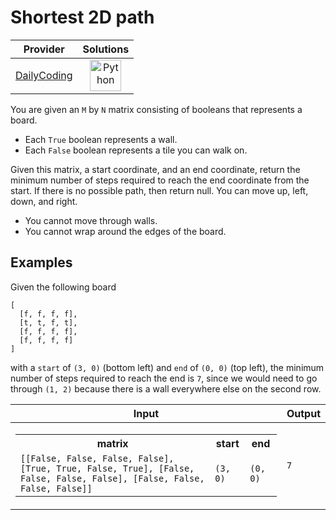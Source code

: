 # Shortest 2D path

<!-- INFO TABLE BEGIN -->

| Provider                                              | Solutions                                                                                                                                        |
| :---------------------------------------------------: | :----------------------------------------------------------------------------------------------------------------------------------------------: |
| [DailyCoding](../../../docs/providers/DailyCoding.md) | [<img src="https://res.cloudinary.com/rascaltwo/image/upload/v1631924087/python_xzdlti.svg" alt="Python" title="Python" width="50" />](solve.py) |

<!-- INFO TABLE END -->

You are given an `M` by `N` matrix consisting of booleans that represents a board.

- Each `True` boolean represents a wall.
- Each `False` boolean represents a tile you can walk on.

Given this matrix, a start coordinate, and an end coordinate, return the minimum number of steps required to reach the end coordinate from the start. If there is no possible path, then return null. You can move up, left, down, and right.

- You cannot move through walls.
- You cannot wrap around the edges of the board.

## Examples

Given the following board

    [
      [f, f, f, f],
      [t, t, f, t],
      [f, f, f, f],
      [f, f, f, f]
    ]

with a `start` of `(3, 0)` (bottom left) and `end` of `(0, 0)` (top left), the minimum number of steps required to reach the end is `7`, since we would need to go through `(1, 2)` because there is a wall everywhere else on the second row.

| Input                                                                                                                                                                                                                                        | Output |
| -------------------------------------------------------------------------------------------------------------------------------------------------------------------------------------------------------------------------------------------- | ------ |
| <table><tr><th>matrix</th><th>start</th><th>end</th></tr><tr><td>`[[False, False, False, False], [True, True, False, True], [False, False, False, False], [False, False, False, False]]`</td><td>`(3, 0)`</td><td>`(0, 0)`</td></tr></table> | `7`    |
